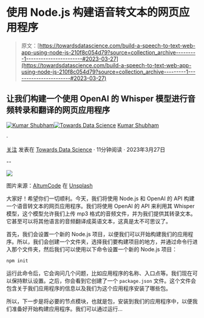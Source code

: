 # 使用 Node.js 构建语音转文本的网页应用程序

> 原文：[https://towardsdatascience.com/build-a-speech-to-text-web-app-using-node-js-210f8c054d79?source=collection_archive---------1-----------------------#2023-03-27](https://towardsdatascience.com/build-a-speech-to-text-web-app-using-node-js-210f8c054d79?source=collection_archive---------1-----------------------#2023-03-27)

## 让我们构建一个使用 OpenAI 的 Whisper 模型进行音频转录和翻译的网页应用程序

[](https://shubhamstudent5.medium.com/?source=post_page-----210f8c054d79--------------------------------)[![Kumar Shubham](../Images/64eed4588cc63804a612f01d5c6ec1ea.png)](https://shubhamstudent5.medium.com/?source=post_page-----210f8c054d79--------------------------------)[](https://towardsdatascience.com/?source=post_page-----210f8c054d79--------------------------------)[![Towards Data Science](../Images/a6ff2676ffcc0c7aad8aaf1d79379785.png)](https://towardsdatascience.com/?source=post_page-----210f8c054d79--------------------------------) [Kumar Shubham](https://shubhamstudent5.medium.com/?source=post_page-----210f8c054d79--------------------------------)

·

[关注](https://medium.com/m/signin?actionUrl=https%3A%2F%2Fmedium.com%2F_%2Fsubscribe%2Fuser%2F65525b35f68&operation=register&redirect=https%3A%2F%2Ftowardsdatascience.com%2Fbuild-a-speech-to-text-web-app-using-node-js-210f8c054d79&user=Kumar+Shubham&userId=65525b35f68&source=post_page-65525b35f68----210f8c054d79---------------------post_header-----------) 发表在 [Towards Data Science](https://towardsdatascience.com/?source=post_page-----210f8c054d79--------------------------------) · 11分钟阅读 · 2023年3月27日 [](https://medium.com/m/signin?actionUrl=https%3A%2F%2Fmedium.com%2F_%2Fvote%2Ftowards-data-science%2F210f8c054d79&operation=register&redirect=https%3A%2F%2Ftowardsdatascience.com%2Fbuild-a-speech-to-text-web-app-using-node-js-210f8c054d79&user=Kumar+Shubham&userId=65525b35f68&source=-----210f8c054d79---------------------clap_footer-----------)

--

[](https://medium.com/m/signin?actionUrl=https%3A%2F%2Fmedium.com%2F_%2Fbookmark%2Fp%2F210f8c054d79&operation=register&redirect=https%3A%2F%2Ftowardsdatascience.com%2Fbuild-a-speech-to-text-web-app-using-node-js-210f8c054d79&source=-----210f8c054d79---------------------bookmark_footer-----------)![](../Images/25b5d8abf919e8d8c304f803d5948166.png)

图片来源：[AltumCode](https://unsplash.com/@altumcode?utm_source=medium&utm_medium=referral) 在 [Unsplash](https://unsplash.com/?utm_source=medium&utm_medium=referral)

大家好！希望你们一切顺利。今天，我们将使用 Node.js 和 OpenAI 的 API 构建一个语音转文本的网页应用程序。我们将使用 OpenAI 的 API 来利用其 Whisper 模型，这个模型允许我们上传 mp3 格式的音频文件，并为我们提供其转录文本。它甚至可以将其他语言的音频翻译成英语文本，这真是太不可思议了。

首先，我们会设置一个新的 Node.js 项目，以便我们可以开始构建我们的应用程序。所以，我们会创建一个文件夹，选择我们要构建项目的地方，并通过命令行进入那个文件夹，然后我们可以使用以下命令设置一个新的 Node.js 项目：

```py
npm init
```

运行此命令后，它会询问几个问题，比如应用程序的名称、入口点等。我们现在可以保持默认设置。之后，你会看到它创建了一个 `package.json` 文件。这个文件会包含关于我们应用程序的信息以及我们为这个应用程序安装了哪些包。

所以，下一步是将必要的节点模块，也就是包，安装到我们的应用程序中，以便我们准备好开始构建应用程序。我们可以通过运行…
